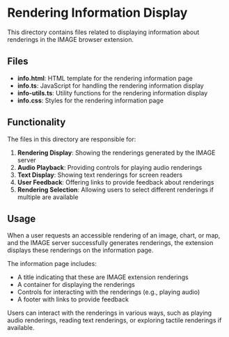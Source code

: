 # Rendering Information Display

This directory contains files related to displaying information about renderings in the IMAGE browser extension.

## Files

- **info.html**: HTML template for the rendering information page
- **info.ts**: JavaScript for handling the rendering information display
- **info-utils.ts**: Utility functions for the rendering information display
- **info.css**: Styles for the rendering information page

## Functionality

The files in this directory are responsible for:

1. **Rendering Display**: Showing the renderings generated by the IMAGE server
2. **Audio Playback**: Providing controls for playing audio renderings
3. **Text Display**: Showing text renderings for screen readers
4. **User Feedback**: Offering links to provide feedback about renderings
5. **Rendering Selection**: Allowing users to select different renderings if multiple are available

## Usage

When a user requests an accessible rendering of an image, chart, or map, and the IMAGE server successfully generates renderings, the extension displays these renderings on the information page.

The information page includes:
- A title indicating that these are IMAGE extension renderings
- A container for displaying the renderings
- Controls for interacting with the renderings (e.g., playing audio)
- A footer with links to provide feedback

Users can interact with the renderings in various ways, such as playing audio renderings, reading text renderings, or exploring tactile renderings if available.
